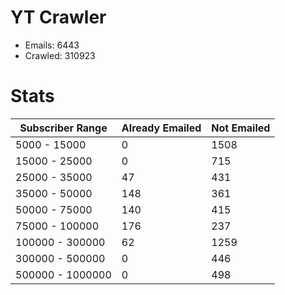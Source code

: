 # YT Crawler
- Emails: 6443
- Crawled: 310923

# Stats
| Subscriber Range  | Already Emailed | Not Emailed |
|-------|-------|-------|
| 5000 - 15000 | 0 | 1508 |
| 15000 - 25000 | 0 | 715 |
| 25000 - 35000 | 47 | 431 |
| 35000 - 50000 | 148 | 361 |
| 50000 - 75000 | 140 | 415 |
| 75000 - 100000 | 176 | 237 |
| 100000 - 300000 | 62 | 1259 |
| 300000 - 500000 | 0 | 446 |
| 500000 - 1000000 | 0 | 498 |
